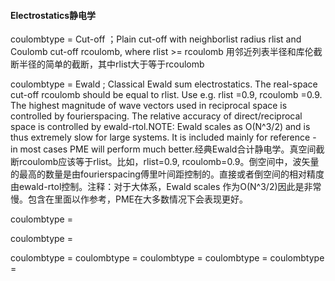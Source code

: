 #### Electrostatics静电学
coulombtype = Cut-off ；Plain cut-off with neighborlist radius rlist and Coulomb cut-off rcoulomb, where rlist >= rcoulomb 用邻近列表半径和库伦截断半径的简单的截断，其中rlist大于等于rcoulomb

coulombtype = Ewald ; Classical Ewald sum electrostatics. The real-space cut-off rcoulomb should be equal to rlist. Use e.g. rlist =0.9, rcoulomb =0.9. The highest magnitude of wave vectors used in reciprocal space is controlled by fourierspacing. The relative accuracy of direct/reciprocal space is controlled by ewald-rtol.NOTE: Ewald scales as O(N^3/2) and is thus extremely slow for large systems. It is included mainly for reference - in most cases PME will perform much better.经典Ewald合计静电学。真空间截断rcoulomb应该等于rlist。比如，rlist=0.9, rcoulomb=0.9。倒空间中，波矢量的最高的数量是由fourierspacing傅里叶间距控制的。直接或者倒空间的相对精度由ewald-rtol控制。注释：对于大体系，Ewald scales 作为O(N^3/2)因此是非常慢。包含在里面以作参考，PME在大多数情况下会表现更好。

coulombtype = 

coulombtype = 

coulombtype = 
coulombtype = 
coulombtype = 
coulombtype = 
coulombtype = 
